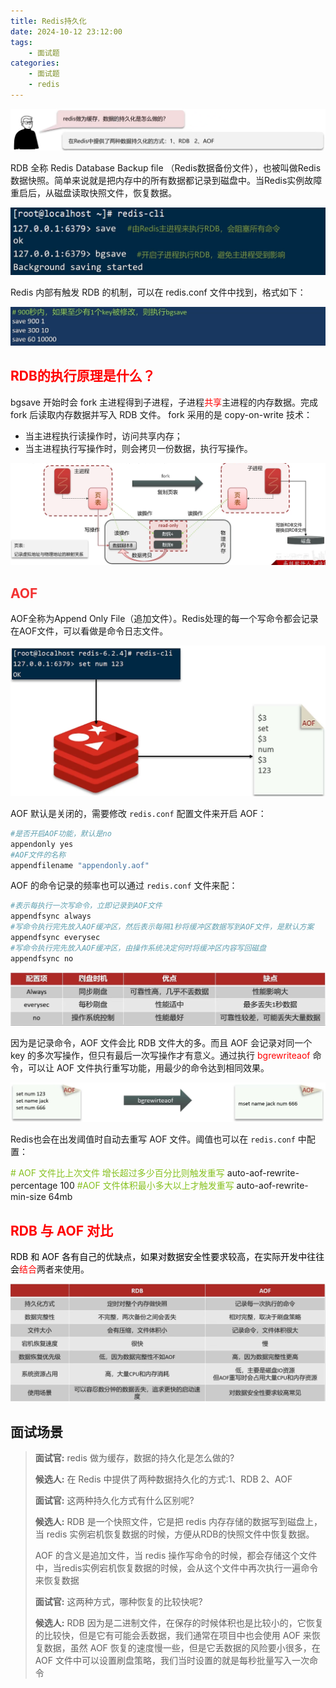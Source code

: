 ```yaml
---
title: Redis持久化
date: 2024-10-12 23:12:00
tags:
    - 面试题
categories:
    - 面试题
    - redis
---
```


![](../../../images/Java/面试题/redis/16.png)

RDB 全称 Redis Database Backup file （Redis数据备份文件），也被叫做Redis数据快照。简单来说就是把内存中的所有数据都记录到磁盘中。当Redis实例故障重启后，从磁盘读取快照文件，恢复数据。

![](../../../images/Java/面试题/redis/17.png)

Redis 内部有触发 RDB 的机制，可以在 redis.conf 文件中找到，格式如下：

![](../../../images/Java/面试题/redis/18.png)

## <font style="color:rgb(255, 0, 1);">RDB的执行原理是什么？</font>
bgsave 开始时会 fork 主进程得到子进程，子进程<font style="color:rgb(255, 0, 1);">共享</font>主进程的内存数据。完成 fork 后读取内存数据并写入 RDB 文件。
fork 采用的是 copy-on-write 技术：
- 当主进程执行读操作时，访问共享内存；
- 当主进程执行写操作时，则会拷贝一份数据，执行写操作。

![](../../../images/Java/面试题/redis/19.png)

## <font style="color:rgb(243, 50, 50);">AOF</font>
AOF全称为Append Only File（追加文件）。Redis处理的每一个写命令都会记录在AOF文件，可以看做是命令日志文件。

![](../../../images/Java/面试题/redis/20.png)

AOF 默认是关闭的，需要修改 `redis.conf` 配置文件来开启 AOF：

```makefile
#是否开启AOF功能，默认是no
appendonly yes
#AOF文件的名称
appendfilename "appendonly.aof"
```

AOF 的命令记录的频率也可以通过 `redis.conf` 文件来配：

```makefile
#表示每执行一次写命令，立即记录到AOF文件
appendfsync always
#写命令执行完先放入AOF缓冲区，然后表示每隔1秒将缓冲区数据写到AOF文件，是默认方案
appendfsync everysec
#写命令执行完先放入AOF缓冲区，由操作系统决定何时将缓冲区内容写回磁盘
appendfsync no
```

![](../../../images/Java/面试题/redis/21.png)

因为是记录命令，AOF 文件会比 RDB 文件大的多。而且 AOF 会记录对同一个 key 的多次写操作，但只有最后一次写操作才有意义。通过执行<font style="color:rgb(255, 0, 1);"> bgrewriteaof </font>命令，可以让 AOF 文件执行重写功能，用最少的命令达到相同效果。

![](../../../images/Java/面试题/redis/22.png)

Redis也会在出发阈值时自动去重写 AOF 文件。阈值也可以在 `redis.conf` 中配置：

<font style="color:rgb(135, 193, 32);"># AOF 文件比上次文件 增长超过多少百分比则触发重写</font>
auto-aof-rewrite-percentage 100
<font style="color:rgb(135, 193, 32);">#AOF 文件体积最小多大以上才触发重写</font>
auto-aof-rewrite-min-size 64mb

## <font style="color:rgb(255, 0, 1);">RDB 与 AOF 对比</font>
<font style="color:rgb(0, 0, 0);">RDB 和 AOF 各有自己的优缺点，如果对数据安全性要求较高，在实际开发中往往会</font><font style="color:rgb(255, 0, 1);">结合</font>两者来使用。

![](../../../images/Java/面试题/redis/23.png)

## 面试场景
> **面试官:** redis 做为缓存，数据的持久化是怎么做的?
>
> **候选人:** 在 Redis 中提供了两种数据持久化的方式:1、RDB 2、AOF
> 
> **面试官:** 这两种持久化方式有什么区别呢?
>
> **候选人:** RDB 是一个快照文件，它是把 redis 内存存储的数据写到磁盘上，当 redis 实例宕机恢复数据的时候，方便从RDB的快照文件中恢复数据。
> 
> AOF 的含义是追加文件，当 redis 操作写命令的时候，都会存储这个文件中，当redis实例宕机恢复数据的时候，会从这个文件中再次执行一遍命令来恢复数据
> 
> **面试官:** 这两种方式，哪种恢复的比较快呢?
> 
> **候选人:** RDB 因为是二进制文件，在保存的时候体积也是比较小的，它恢复的比较快，但是它有可能会丢数据，我们通常在项目中也会使用 AOF 来恢复数据，虽然 AOF 恢复的速度慢一些，但是它丢数据的风险要小很多，在 AOF 文件中可以设置刷盘策略，我们当时设置的就是每秒批量写入一次命令
